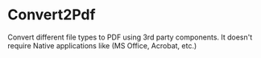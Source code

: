 # Convert2Pdf
Convert different file types to PDF using 3rd party components. It doesn't require Native applications like (MS Office, Acrobat, etc.)
